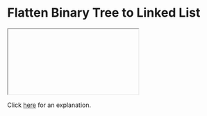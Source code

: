 # Flatten Binary Tree to Linked List 

<iframe></iframe>

Click [here](Explanation.md) for an explanation.

